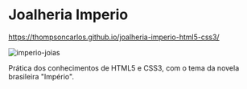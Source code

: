 # Joalheria Imperio

https://thompsoncarlos.github.io/joalheria-imperio-html5-css3/

![imperio-joias](https://user-images.githubusercontent.com/33129027/152214973-7aef18fd-1e55-40ee-bbbc-07e5f3d21106.png)

Prática dos conhecimentos de HTML5 e CSS3, com o tema da novela brasileira "Império".

